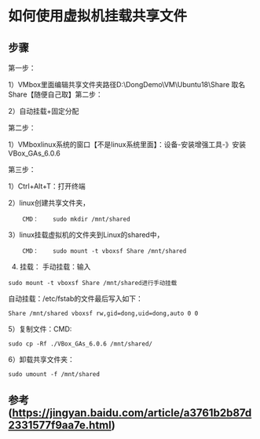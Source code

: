 # 如何使用虚拟机挂载共享文件
## 步骤
第一步：

1）VMbox里面编辑共享文件夹路径D:\DongDemo\VM\Ubuntu18\Share 取名Share【随便自己取】第二步：

2）自动挂载+固定分配

第二步：

1）VMboxlinux系统的窗口【不是linux系统里面】：设备-安装增强工具-》安装VBox_GAs_6.0.6

第三步：

1）Ctrl+Alt+T：打开终端

2）linux创建共享文件夹，	
```
	CMD：	sudo mkdir /mnt/shared
```
3）linux挂载虚拟机的文件夹到Linux的shared中，
```
	CMD：	sudo mount -t vboxsf Share /mnt/shared
```
4) 挂载：
手动挂载：输入
```
sudo mount -t vboxsf Share /mnt/shared进行手动挂载
```
自动挂载：/etc/fstab的文件最后写入如下：
```
Share /mnt/shared vboxsf rw,gid=dong,uid=dong,auto 0 0
```

5）复制文件：CMD: 
```
sudo cp -Rf ./VBox_GAs_6.0.6 /mnt/shared/
```
6）卸载共享文件夹：
```
sudo umount -f /mnt/shared
```

## 参考(https://jingyan.baidu.com/article/a3761b2b87d2331577f9aa7e.html)

